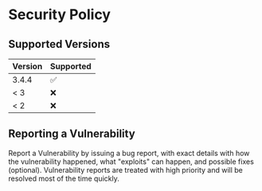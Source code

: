 # Security Policy

## Supported Versions

| Version | Supported          |
| ------- | ------------------ |
| 3.4.4   | :white_check_mark: |
| < 3     | :x:                |
| < 2     | :x:                |

## Reporting a Vulnerability
Report a Vulnerability by issuing a bug report, with exact details with how the vulnerability happened, what "exploits" can happen, and possible fixes (optional). Vulnerability reports are treated with high priority and will be resolved most of the time quickly.
